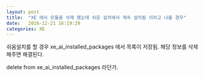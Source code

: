 ```yaml
---
layout: post
title:  "XE 에서 모듈을 삭제 했는데 쉬운 설치에서 계속 설치됨 이라고 나올 경우"
date:   2016-12-21 16:19:29
categories: XE
---
```


쉬움설치를 할 경우 xe_ai_installed_packages 에서 목록이 저장됨. 해당 정보를 삭제해주면 해결된다.

delete from xe_ai_installed_packages 라던가.
